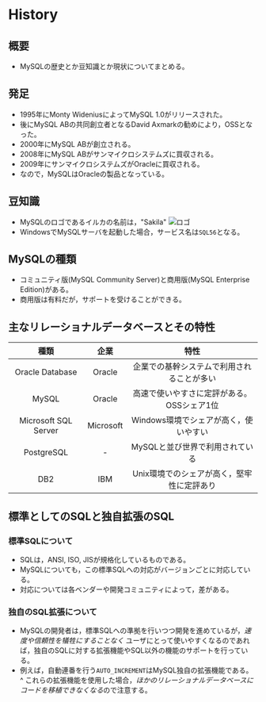 History
===

## 概要

- MySQLの歴史とか豆知識とか現状についてまとめる。

## 発足

- 1995年にMonty WideniusによってMySQL 1.0がリリースされた。
- 後にMySQL ABの共同創立者となるDavid Axmarkの勧めにより，OSSとなった。
- 2000年にMySQL ABが創立される。
- 2008年にMySQL ABがサンマイクロシステムズに買収される。
- 2009年にサンマイクロシステムズがOracleに買収される。
- なので，MySQLはOracleの製品となっている。

## 豆知識

- MySQLのロゴであるイルカの名前は，"Sakila"
![ロゴ](https://www.mysql.com/common/logos/logo-mysql-170x115.png)
- WindowsでMySQLサーバを起動した場合，サービス名は`SQL56`となる。

## MySQLの種類

- コミュニティ版(MySQL Community Server)と商用版(MySQL Enterprise Edition)がある。
- 商用版は有料だが，サポートを受けることができる。

## 主なリレーショナルデータベースとその特性

|種類                |企業     |特性                                      |
|:------------------:|:-------:|:----------------------------------------:|
|Oracle Database     |Oracle   |企業での基幹システムで利用されることが多い|
|MySQL               |Oracle   |高速で使いやすさに定評がある。OSSシェア1位|
|Microsoft SQL Server|Microsoft|Windows環境でシェアが高く，使いやすい     |
|PostgreSQL          |-        |MySQLと並び世界で利用されている           |
|DB2                 |IBM      |Unix環境でのシェアが高く，堅牢性に定評あり|

## 標準としてのSQLと独自拡張のSQL

### 標準SQLについて

- SQLは，ANSI, ISO, JISが規格化しているものである。
- MySQLについても，この標準SQLへの対応がバージョンごとに対応している。
- 対応については各ベンダーや開発コミュニティによって，差がある。

### 独自のSQL拡張について

- MySQLの開発者は，標準SQLへの準拠を行いつつ開発を進めているが，*速度や信頼性を犠牲にすることなく*
  ユーザにとって使いやすくなるのであれば，独自のSQLに対する拡張機能やSQL以外の機能のサポートを行っている。
- 例えば，自動連番を行う`AUTO_INCREMENT`はMySQL独自の拡張機能である。
^ これらの拡張機能を使用した場合，*ほかのリレーショナルデータベースにコードを移植できなくなる*ので注意する。

